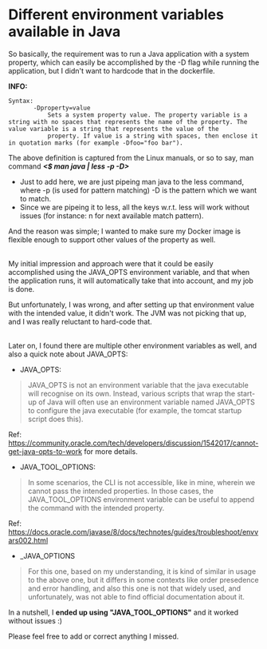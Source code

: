 # Different environment variables available in Java #

So basically, the requirement was to run a Java application with a system property, which can easily be accomplished by the -D flag while running the application, but I didn't want to hardcode that in the dockerfile.

**INFO:**
```
Syntax:
       -Dproperty=value
           Sets a system property value. The property variable is a string with no spaces that represents the name of the property. The value variable is a string that represents the value of the
           property. If value is a string with spaces, then enclose it in quotation marks (for example -Dfoo="foo bar").

```
The above definition is captured from the Linux manuals, or so to say, man command **_<$ man java | less -p -D>_**
- Just to add here, we are just pipeing man java to the less command, where -p (is used for pattern matching) -D is the pattern which we want to match.
- Since we are pipeing it to less, all the keys w.r.t. less will work without issues (for instance: n for next available match pattern).

And the reason was simple; I wanted to make sure my Docker image is flexible enough to support other values of the property as well.

</br>
My initial impression and approach were that it could be easily accomplished using the JAVA_OPTS environment variable, and that when the application runs, it will automatically take that into account, and my job is done.

But unfortunately, I was wrong, and after setting up that environment value with the intended value, it didn't work. The JVM was not picking that up, and I was really reluctant to hard-code that.

</br>
Later on, I found there are multiple other environment variables as well, and also a quick note about JAVA_OPTS:

- JAVA_OPTS:
>JAVA_OPTS is not an environment variable that the java executable will recognise on its own. Instead, various scripts that wrap the start-up of Java will often use an environment variable named JAVA_OPTS to configure the java executable (for example, the tomcat startup script does this).

Ref: https://community.oracle.com/tech/developers/discussion/1542017/cannot-get-java-opts-to-work for more details.

- JAVA_TOOL_OPTIONS:
>In some scenarios, the CLI is not accessible, like in mine, wherein we cannot pass the intended properties. In those cases, the JAVA_TOOL_OPTIONS environment variable can be useful to append the command with the intended property.

Ref: https://docs.oracle.com/javase/8/docs/technotes/guides/troubleshoot/envvars002.html

- _JAVA_OPTIONS

> For this one, based on my understanding, it is kind of similar in usage to the above one, but it differs in some contexts like order presedence and error handling, and also this one is not that widely used, and unfortunately, was not able to find official documentation about it.

In a nutshell, I **ended up using "JAVA_TOOL_OPTIONS"** and it worked without issues :)

Please feel free to add or correct anything I missed. 
